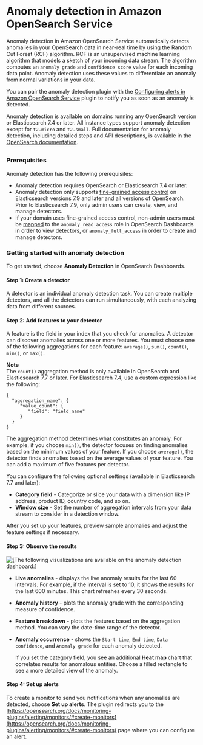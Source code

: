 # Anomaly detection in Amazon OpenSearch Service<a name="ad"></a>

Anomaly detection in Amazon OpenSearch Service automatically detects anomalies in your OpenSearch data in near\-real time by using the Random Cut Forest \(RCF\) algorithm\. RCF is an unsupervised machine learning algorithm that models a sketch of your incoming data stream\. The algorithm computes an `anomaly grade` and `confidence score` value for each incoming data point\. Anomaly detection uses these values to differentiate an anomaly from normal variations in your data\. 

You can pair the anomaly detection plugin with the [Configuring alerts in Amazon OpenSearch Service](alerting.md) plugin to notify you as soon as an anomaly is detected\. 

Anomaly detection is available on domains running any OpenSearch version or Elasticsearch 7\.4 or later\. All instance types support anomaly detection except for `t2.micro` and `t2.small`\. Full documentation for anomaly detection, including detailed steps and API descriptions, is available in the [OpenSearch documentation](https://opendistro.github.io/for-elasticsearch-docs/docs/ad/)\.

## <a name="ad-example"></a>

### Prerequisites<a name="ad-prereq"></a>

Anomaly detection has the following prerequisites:
+ Anomaly detection requires OpenSearch or Elasticsearch 7\.4 or later\. 
+ Anomaly detection only supports [fine\-grained access control](fgac.md) on Elasticsearch versions 7\.9 and later and all versions of OpenSearch\. Prior to Elasticsearch 7\.9, only admin users can create, view, and manage detectors\. 
+ If your domain uses fine\-grained access control, non\-admin users must be [mapped](fgac.md#fgac-mapping) to the `anomaly_read_access` role in OpenSearch Dashboards in order to view detectors, or `anomaly_full_access` in order to create and manage detectors\.

### Getting started with anomaly detection<a name="ad-example-es"></a>

To get started, choose **Anomaly Detection** in OpenSearch Dashboards\.

#### Step 1: Create a detector<a name="ad-example-1"></a>

A detector is an individual anomaly detection task\. You can create multiple detectors, and all the detectors can run simultaneously, with each analyzing data from different sources\.

#### Step 2: Add features to your detector<a name="ad-example-2"></a>

A feature is the field in your index that you check for anomalies\. A detector can discover anomalies across one or more features\. You must choose one of the following aggregations for each feature: `average()`, `sum()`, `count()`, `min()`, or `max()`\. 

**Note**  
The `count()` aggregation method is only available in OpenSearch and Elasticsearch 7\.7 or later\. For Elasticsearch 7\.4, use a custom expression like the following:  

```
{
  "aggregation_name": {
     "value_count": {
        "field": "field_name"
     }
  }
}
```

The aggregation method determines what constitutes an anomaly\. For example, if you choose `min()`, the detector focuses on finding anomalies based on the minimum values of your feature\. If you choose `average()`, the detector finds anomalies based on the average values of your feature\. You can add a maximum of five features per detector\.

You can configure the following optional settings \(available in Elasticsearch 7\.7 and later\):
+ **Category field** \- Categorize or slice your data with a dimension like IP address, product ID, country code, and so on\.
+ **Window size** \- Set the number of aggregation intervals from your data stream to consider in a detection window\.

After you set up your features, preview sample anomalies and adjust the feature settings if necessary\.

#### Step 3: Observe the results<a name="ad-example-3"></a>

![\[The following visualizations are available on the anomaly detection dashboard:\]](http://docs.aws.amazon.com/opensearch-service/latest/developerguide/images/ad.png)
+ **Live anomalies** \- displays the live anomaly results for the last 60 intervals\. For example, if the interval is set to 10, it shows the results for the last 600 minutes\. This chart refreshes every 30 seconds\.
+ **Anomaly history** \- plots the anomaly grade with the corresponding measure of confidence\.
+ **Feature breakdown** \- plots the features based on the aggregation method\. You can vary the date\-time range of the detector\.
+ **Anomaly occurrence** \- shows the `Start time`, `End time`, `Data confidence`, and `Anomaly grade` for each anomaly detected\.

  If you set the category field, you see an additional **Heat map** chart that correlates results for anomalous entities\. Choose a filled rectangle to see a more detailed view of the anomaly\.

#### Step 4: Set up alerts<a name="ad-example-4"></a>

To create a monitor to send you notifications when any anomalies are detected, choose **Set up alerts**\. The plugin redirects you to the [https://opensearch.org/docs/monitoring-plugins/alerting/monitors/#create-monitors](https://opensearch.org/docs/monitoring-plugins/alerting/monitors/#create-monitors) page where you can configure an alert\.